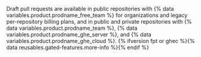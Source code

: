 Draft pull requests are available in public repositories with {% data variables.product.prodname_free_team %} for organizations and legacy per-repository billing plans, and in public and private repositories with {% data variables.product.prodname_team %}, {% data variables.product.prodname_ghe_server %}, and {% data variables.product.prodname_ghe_cloud %}. {% ifversion fpt or ghec %}{% data reusables.gated-features.more-info %}{% endif %}
